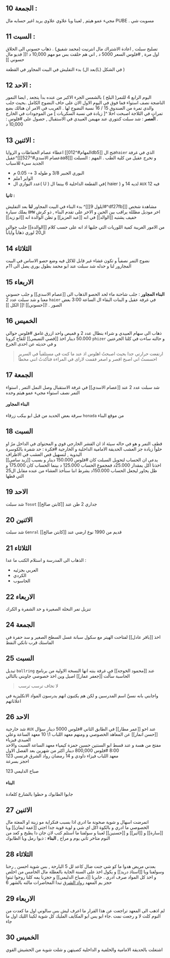 ## 10 الجمعة : 

مجيء عمو هيثم , لعبنا ويا علاوي 
علاوي يريد اغير حسابه مال PUBE . مسويت شي 

##  11 السبت :
تصليح سبلت , اعادة الاشتراك مال انترنيت (محمد شفيق)  . 
ذهاب حسوني الى الحلاق اول مرة , #فلوس السعر 5000 د , اني هم حلقت بس مو مهم 10,000 د 
![[ فديو مال حسوني  ]]

بدء التفليش في البيت المجاور في القطعة (بعد ال(L) في الشكل ) 

## 12 الاحد : 
اليوم الرابع 4 للتمر( البلح )  بالشمس 
الجرء الاكبر من عنده بدأ يتجعد , ايضا التمور الناضجة نصف استواء فما فوق في اليوم الاول الان على حاف النضوج الكامل .بحيث جلب والدي تمرة من الصندوق 15 / 16 نسبة النضوج لها . الغريب في الامر ان هنالك بضع تمراتٍ في الثلاجة اصبحت احلا ^[ زيادة في نسبة السكريات ] من الموجودات  في الخارج .
**العصر** : شد سبلت كنتوري عند مهيمن العبيدي في الاستقبال , حصول على #فلوس : 10,000 د

## 13 الاثنين :
اعطاء عصام الحفاظات و الزوايا [[المهام#^012db5]]
فتح ال`haier` الذي في غرفة عقيل^[[[عصام الاسدي#^527aa8]]]  و تخرج عقيل من كلية الطب . المهم : السبلت الجديد سيء للاسباب 
- البوري الجبير 3/8 و طوله 3 +- 0.05 م 
- الواير  1ملم 
- عدد البواري ال( U ) في القطعة الداخلية 6 بينما ال( haier ) لديه 14  و `AUX` فيه 12 

#### ثانيا :
بدء البناء في البيت المجاور **لنا** بعد التفليش ^[[[ايلول 9#^df27fb]]]
مشاهدة شخص يملك سيارة `BMW` اخر موديل مظللة  يراقب بين الحين و الاخر على تقدم البناء  , ذو كرش خفيف يشتبه [[الوالد]] في انه [[عبد العزيز]] و تظن الوالدة انه [[ابو زيد]]

من الامور الغريبة كمية اللوريات التي جلبها اذ انه على حسب كلام [[الوالدة]] جلب حوالي ال20 لوري ذهاباً واياباً  

## 14 الثلاثاء
نضوج التمر نصفياً و تكون غشاء غير قابل للاكل فيه
وضع حصو  الاساس في البيت المجارور لنا  و حدله 
شد سبلت عند ابو محمد بطول بوري يصل الى 11م

## 15 الاربعاء 
**البناء المجاور** : جلب شاحنة ماء لحد الحصو 
الذهاب الى [[عصام الاسدي]] و جلب حسوني معنا و شد سبلت عدد 2  `haier`  في غرفة عقيل و البنات 
البقاء ال الساعة 3:00 بعض الصور .
![[حسوني]]  ![[ الكل ]]

## 16  الخميس 
ذهاب الى سهام العبيدي و شراء بنطال عدد 2 و قميص واحد ازرق غامق #فلوس  حوالي 50.000 دينار 
اخذ [[قصي التميمي]] للقاح كرونا `phizer` و حالته ساءت في كلتا الجرعتين و في حديثه عن احدى الجرع 
> ارتفعت حرارتي جدا بحيث اصبحتُ اهلوس  اذ عند ما	 كنت في مستلقياً في السرير احسستُ اني اصبح اقصر  و اصغر فقمت لاراى في المراءة فتأكدتُ انني مخطأ 

## 17 الجمعة 
 شد سبلت عدد 2 عند [[عصام الاسدي]] في غرفة الاستقبال 
وصل النمل التمر , استواء التمر نصف استواء 
مجيء عمو هيثم وحده  

#### البناء المجاور 
 سرقة بعض الحديد من قبل ابو بيكب زرقاء `honada` من موقع البناء
 
 ## 18 السبت
 قطف التمر و هو في حاله سيئة اذ ان القشر الخارجي قوي و المحتواى في الداخل مرُ او حلواً زيادة 
 جز العشب الحديقة الامامية الداخلية و الخارجية 
 #فكرة : حد شفرة بالكوسرة اليدوية , لتسهيل قص العشب في الاطراف  
[[زيد سامي]] يدعي ان الحساب لتحويل السبلت كان #فلوس  150.000 دينار و بسبب اخذنا اكل يمقدار 25.000د فمجموع الحساب 125.000 د بينما الحساب كان 175.000 و ظل يحاور ليجعل الحساب 150.000د بشرط  اننا سنأخذ العشاء من عنده مقابل ال25 التي قطها  
 
  ##  19 الاحد 
شد سبلت `Tosot` جداري 2 طن  عند [[كابتن صالح]] 
 
  ## 20 الاثنين
شد سبلت `Genral` قديم من 1990 نوع ارضي عند [[كابتن صالح]] 
 
  ## 21 الثلاثاء 
  الذهاب الى المدرسة و استلام الكتب ما عدا :  
  - العربي بجزئيه 
  -  الكردي
  -  الحاسوب

## 22  الاربعاء 
تنزيل تمر النخلة الصغيرة و حد الشفرة و الكرك 
  
## 24 الجمعة 
اخذ [[باقر عادل]] لفتاحت الهيتر مع سكول سبانة 
غسل السطح الصغير و سد حفرة في الماستك قرب تانكي النفط

## 25 السبت 
تبديل `ballring` عند [[محمود الخوجة]] في غرفة بنته 
انها النسخة الاولية من برنامج الحاسبة 
سألت [[جعفر عمار]] اصيل وين اخذ خصوصي جاوبني بالتالي 
 > لا تخاف ترسب ترسب 
 
 واجابني بانه نسيَّ اسم المدرسين و لكن هم يكتبون انهم يدرسون المواد الانكليزية في اعلاناتهم
 
 ## 26 الاحد 
شد خارجية `AUX`   عند اخو [[عمر مطار]] في الطابق الثاني #فلوس  5000 دينار 
سؤال [[حسن انمار]] عن المعاهد الخصوصي و  ومنهم معهد اللباب
 1\ 10
معهد الساعة
وعلي العبيدي فيزياء  
 مفتح من هسة و عند قسط ابو السنتين حسين حمزة كيمياء معهد الساعة السبت  والاحد 8:00    #فلوس  800,000  دينار  اكثر من شهرين بعد الفصل الاول  
معهد اللباب فيزاء
 داودي و 14 رمضان 
رواد الشرق	فرنسي 123  
احجز بسرعة
 
صباح الدليمي 123 
 
 #### البناء 
 جابوا الطابوك و حطوا بالشارع كلعادة
 
 ## 27 الاثنين 
اتمرضت اسهال و شوية صخونة ما ادري اذا بسبب فنكراية مو زينة او  المغثة مال الخصوصي ما ادري و بالكوة اكل اي شي و لوية قوية جدا اجتي [[عمة ايمان]] ويا [[سارة]] و [[اثير]] و [[حسنين]] لعبنا و سولفنا ما استلم كتب لان جان دا يطبخ و كعد من النوم متاخر ثاني يوم و مراح  , 
**البناء** : ذبوا رمل ويا الطابوك 


 ## 28 الثلاثاء
بعدني مريض  هدوا ما كو شي جنت  ضال كاعد لل 5 البارحة , بس شوية احسن , رحنا وسولفنا ويا [[استاذ دريد]] و يكول اخذ على السنة الجاية بالعطلة مال الخامس من اخلص و اخذ كل المواد صرف ادري . خابرنا [[د.صباح الدليمي]] و حجزنا يمه كلنا روحوا ثبتوا حجز يم المعهد [رواد الشرق](https://www.facebook.com/Roadalsharq) تبدا المحاضرات مالته بالشهر 6 

 ## 29 الاربعاء
لم اذهب الى المعهد تراجعت عن هذا القرار ما اعرف ليش بس سالوني اول ما كعدت من النوم كلت لا و رجعت نمت .جاء  ابو يس ابو المكايف المليك كل شوية لكينا الليك اول ما جاء  

## 30 الخميس
اشتغلت بالحديقة الامامية والخلفية و الداخلية  كصيتهن و شلت شوية من الحشيش القوي 
 
 
